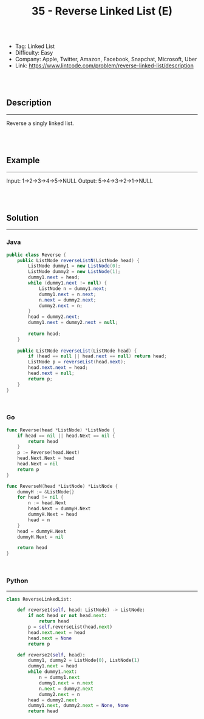 # <center>35 - Reverse Linked List (E)</center> 



<br></br>

* Tag: Linked List
* Difficulty: Easy
* Company: Apple, Twitter, Amazon, Facebook, Snapchat, Microsoft, Uber
* Link: https://www.lintcode.com/problem/reverse-linked-list/description

<br></br>



## Description
----
Reverse a singly linked list.

<br></br>



## Example
----
Input: 1->2->3->4->5->NULL
Output: 5->4->3->2->1->NULL

<br></br>



## Solution
----
### Java
```java
public class Reverse {
	public ListNode reverseListN(ListNode head) {
        ListNode dummy1 = new ListNode(0);
        ListNode dummy2 = new ListNode(1);
        dummy1.next = head;
        while (dummy1.next != null) {
            ListNode n = dummy1.next;
            dummy1.next = n.next;
            n.next = dummy2.next;
            dummy2.next = n;
        }
        head = dummy2.next;
        dummy1.next = dummy2.next = null;
        
        return head;
    }
	
	public ListNode reverseList(ListNode head) {
	    if (head == null || head.next == null) return head;
	    ListNode p = reverseList(head.next);
	    head.next.next = head;
	    head.next = null;
	    return p;
	}
}
```

<br>


### Go
```go
func Reverse(head *ListNode) *ListNode {
	if head == nil || head.Next == nil {
		return head
	}
	p := Reverse(head.Next)
	head.Next.Next = head
	head.Next = nil
	return p
}
```

```go
func ReverseN(head *ListNode) *ListNode {
	dummyH := &ListNode{}
	for head != nil {
		n := head.Next
		head.Next = dummyH.Next
		dummyH.Next = head
		head = n
	}
	head = dummyH.Next
	dummyH.Next = nil

	return head
}
```

<br>


### Python
----
```python
class ReverseLinkedList:

    def reverse1(self, head: ListNode) -> ListNode:
        if not head or not head.next:
            return head
        p = self.reverseList(head.next)
        head.next.next = head
        head.next = None
        return p

    def reverse2(self, head):
        dummy1, dummy2 = ListNode(0), ListNode(1)
        dummy1.next = head
        while dummy1.next:
            n = dummy1.next
            dummy1.next = n.next
            n.next = dummy2.next
            dummy2.next = n
        head = dummy2.next
        dummy1.next, dummy2.next = None, None
        return head
```